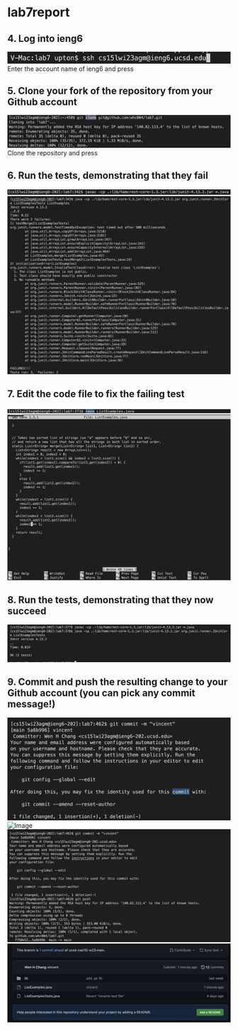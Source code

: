 # lab7report
## 4. Log into ieng6
 ![Image](login.png)
 Enter the account name of ieng6 and press <enter>
## 5. Clone your fork of the repository from your Github account
 ![Image](clone.png)
 Clone the repository and press <enter>
## 6. Run the tests, demonstrating that they fail
  
![Image](compile.png)
![Image](run-fail.png)
## 7. Edit the code file to fix the failing test
  ![Image](nano.png)
   ![Image](changethecode.png)
## 8. Run the tests, demonstrating that they now succeed
![Image](run-ok.png)
## 9. Commit and push the resulting change to your Github account (you can pick any commit message!)
  ![Image](commit.png)
 ![Image](push.png)
   ![Image](push-con.png)
  ![Image](finalpic.png)
